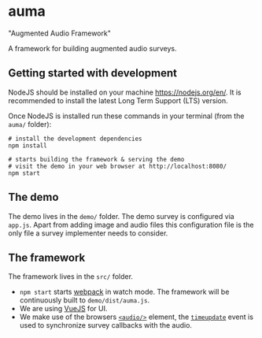 # auma

"Augmented Audio Framework"

A framework for building augmented audio surveys.

## Getting started with development

NodeJS should be installed on your machine https://nodejs.org/en/. It is recommended to install the latest Long Term Support (LTS) version.

Once NodeJS is installed run these commands in your terminal (from the `auma/` folder):

```
# install the development dependencies
npm install

# starts building the framework & serving the demo
# visit the demo in your web browser at http://localhost:8080/
npm start
```

## The demo

The demo lives in the `demo/` folder. The demo survey is configured via `app.js`. Apart from adding image and audio files this configuration file is the only file a survey implementer needs to consider.

## The framework

The framework lives in the `src/` folder.

- `npm start` starts [webpack](https://webpack.js.org/) in watch mode. The framework will be continuously built to `demo/dist/auma.js`.
- We are using [VueJS](https://v3.vuejs.org/) for UI.
- We make use of the browsers [`<audio/>`](https://developer.mozilla.org/en-US/docs/Web/HTML/Element/audio) element, the [`timeupdate`](https://developer.mozilla.org/en-US/docs/Web/API/HTMLMediaElement/timeupdate_event) event is used to synchronize survey callbacks with the audio.
